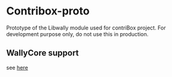 # Contribox-proto

Prototype of the Libwally module used for contriBox project.
For development purpose only, do not use this in production.

## WallyCore support
see [here](docker/Readme.md)
